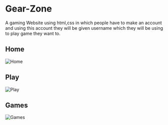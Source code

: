 # Gear-Zone

A gaming Website using html,css in which people have to make an account and using this account they will be given username which they will be using to play game they want to.

## Home

![Home](https://user-images.githubusercontent.com/68632303/103455116-20339900-4d10-11eb-9c90-2988ef772405.png)

## Play

![Play](https://user-images.githubusercontent.com/68632303/103455144-57a24580-4d10-11eb-913b-bccfec4c6e98.png)

## Games

![Games](https://user-images.githubusercontent.com/68632303/103455163-91734c00-4d10-11eb-9744-73b8bb538eab.png)
